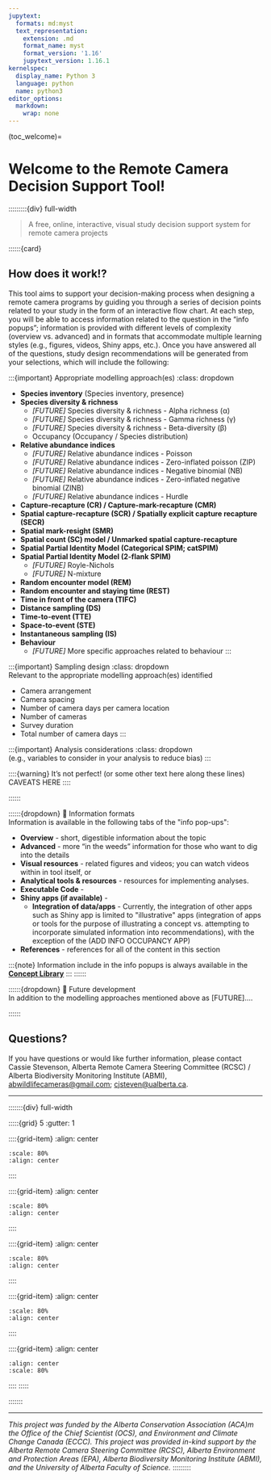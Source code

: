 ```yaml
---
jupytext:
  formats: md:myst
  text_representation:
    extension: .md
    format_name: myst
    format_version: '1.16'
    jupytext_version: 1.16.1
kernelspec:
  display_name: Python 3
  language: python
  name: python3
editor_options:
  markdown:
    wrap: none
---
```

(toc_welcome)=
# Welcome to the Remote Camera Decision Support Tool!
:::::::::{div} full-width
<br>
> A free, online, interactive, visual study decision support system for remote camera projects

::::::{card}

## How does it work!?
This tool aims to support your decision-making process when designing a remote camera programs by guiding you through a series of decision points related to your study in the form of an interactive flow chart.
At each step, you will be able to access information related to the question in the “info popups”; information is provided with different levels of complexity (overview vs. advanced) and in formats that accommodate multiple learning styles (e.g., figures, videos, Shiny apps, etc.). Once you have answered all of the questions, study design recommendations will be generated from your selections, which will include the following:

:::{important} Appropriate modelling approach(es)
:class: dropdown

- **Species inventory** (Species inventory, presence)
- **Species diversity & richness**
    -   *\[FUTURE\]* Species diversity & richness \- Alpha richness (α)
    -   *\[FUTURE\]* Species diversity & richness \- Gamma richness (γ)
    -   *\[FUTURE\]* Species diversity & richness \- Beta-diversity (β)
    -   Occupancy (Occupancy / Species distribution)
- **Relative abundance indices**
    -   *\[FUTURE\]* Relative abundance indices \- Poisson
    -   *\[FUTURE\]* Relative abundance indices \- Zero-inflated poisson (ZIP)
    -   *\[FUTURE\]* Relative abundance indices \- Negative binomial (NB)
    -   *\[FUTURE\]* Relative abundance indices \- Zero-inflated negative binomial (ZINB)
    -   *\[FUTURE\]* Relative abundance indices \- Hurdle
- **Capture-recapture (CR) / Capture-mark-recapture (CMR)**
- **Spatial capture-recapture (SCR) / Spatially explicit capture recapture (SECR)**
- **Spatial mark-resight (SMR)**
- **Spatial count (SC) model / Unmarked spatial capture-recapture**
- **Spatial Partial Identity Model (Categorical SPIM; catSPIM)**
- **Spatial Partial Identity Model (2-flank SPIM)**
    -   *\[FUTURE\]* Royle-Nichols
    -   *\[FUTURE\]* N-mixture
- **Random encounter model (REM)**
- **Random encounter and staying time (REST)**
- **Time in front of the camera (TIFC)**
- **Distance sampling (DS)**
- **Time-to-event (TTE)**
- **Space-to-event (STE)**
- **Instantaneous sampling (IS)**
- **Behaviour**
    -   *\[FUTURE\]* More specific approaches related to behaviour
:::

:::{important} Sampling design
:class: dropdown
\
Relevant to the appropriate modelling approach(es) identified
- Camera arrangement
- Camera spacing
- Number of camera days per camera location
- Number of cameras
- Survey duration
- Total number of camera days
:::

:::{important} Analysis considerations
:class: dropdown
\
(e.g., variables to consider in your analysis to reduce bias)
:::

::::{warning} It’s not perfect! (or some other text here along these lines)
CAVEATS HERE
::::

::::::

::::::{dropdown} 🔎 Information formats
\
Information is available in the following tabs of the "info pop-ups":
- **Overview** \- short, digestible information about the topic
- **Advanced** \- more “in the weeds” information for those who want to dig into the details
- **Visual resources** \- related figures and videos; you can watch videos within in tool itself, or 
- **Analytical tools & resources** \- resources for implementing analyses.
- **Executable Code** \- 
- **Shiny apps (if available)** \-
    -   **Integration of data/apps** - Currently, the integration of other apps such as Shiny app is limited to "illustrative" apps (integration of apps or tools for the purpose of illustrating a concept vs. attempting to incorporate simulated information into recommendations), with the exception of the (ADD INFO OCCUPANCY APP)
- **References** \- references for all of the content in this section

:::{note}
Information include in the info popups is always available in the **[Concept Library]( https://ab-rcsc.github.io/rc-decision-support-tool_concept-library/)**
:::
::::::

::::::{dropdown} 🚀 Future development
\
In addition to the modelling approaches mentioned above as \[FUTURE\]....

<!--
:::{dropdown} Illustrative vs. data-simulation app-integration
- **ILLUSTRATIVE app-integration**: integration of apps or tools for the sole purpose of illustrating a concept. The user may be able to toggle or adjust values (e.g., select for different camera configurations, spacing, or # of land cover types to see how these factors influence the layout of cameras), but these inputs/choices do not inform other parts of the decision-making process, tool, or resulting recommendations (i.e., once the app is closed, it’s like nothing ever happened).
- **DATA-SIMULATION app-integration**: integration of apps or tools for the purpose of performing calculations based on user inputs (e.g., ) that will inform other parts of the decision-making process, tool, and/or resulting recommendations
:::
-->
::::::

## Questions?
If you have questions or would like further information, please contact Cassie Stevenson, Alberta Remote Camera Steering Committee (RCSC) / Alberta Biodiversity Monitoring Institute (ABMI), <abwildlifecameras@gmail.com>; <cjsteven@ualberta.ca>.

***

:::::::{div} full-width

:::::{grid} 5
:gutter: 1

::::{grid-item}
:align: center

```{image} ../03_images/02_logos/aca_ed.png
:scale: 80%
:align: center
```
::::

::::{grid-item}
:align: center
```{image} ../03_images/02_logos/abgov_ed.png
:scale: 80%
:align: center
```

::::

::::{grid-item}
:align: center

```{image} ../03_images/02_logos/eccc_ed.png
:scale: 80%
:align: center
```

::::

::::{grid-item} 
:align: center

```{image} ../03_images/02_logos/fos_ed.png
:scale: 80%
:align: center
```
::::

::::{grid-item} 
:align: center

```{image} ../03_images/02_logos/abmi_ed.png
:align: center
:scale: 80%
```
::::
:::::

:::::::

***

*This project was funded by the Alberta Conservation Association (ACA)m the Office of the Chief Scientist (OCS), and Environment and Climate Change Canada (ECCC). This project was provided in-kind support by the Alberta Remote Camera Steering Committee (RCSC), Alberta Environment and Protection Areas (EPA), Alberta Biodiversity Monitoring Institute (ABMI), and the University of Alberta Faculty of Science.*
:::::::::
